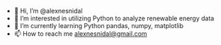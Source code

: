 - 👋 Hi, I’m @alexnesnidal
- 👀 I’m interested in utilizing Python to analyze renewable energy data
- 🌱 I’m currently learning Python pandas, numpy, matplotlib
- 📫 How to reach me alexnesnidal@gmail.com

<!---
alexnesnidal/alexnesnidal is a ✨ special ✨ repository because its `README.md` (this file) appears on your GitHub profile.
You can click the Preview link to take a look at your changes.
--->
